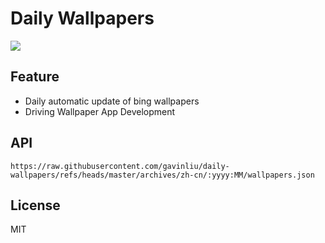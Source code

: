 # Daily Wallpapers
  
![](https://www.bing.com/th?id=OHR.CrescentTail_ZH-CN8283248964_UHD.jpg)

## Feature

- Daily automatic update of bing wallpapers
- Driving Wallpaper App Development

## API

```
https://raw.githubusercontent.com/gavinliu/daily-wallpapers/refs/heads/master/archives/zh-cn/:yyyy:MM/wallpapers.json
```

## License

MIT
  